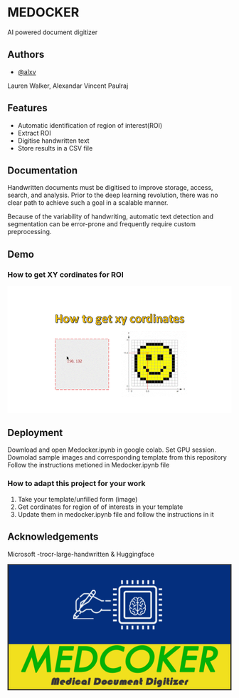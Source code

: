 
#  MEDOCKER

AI powered document digitizer


## Authors

- [@alxv](https://www.github.com/alxv)

Lauren Walker, Alexandar Vincent Paulraj
## Features

- Automatic identification of region of interest(ROI)
- Extract ROI
- Digitise handwritten text
- Store results in a CSV file


## Documentation

Handwritten documents must be digitised to improve storage, access, search, and analysis. Prior to the deep learning revolution, there was no clear path to achieve such a goal in a scalable manner.

Because of the variability of handwriting, automatic text detection and segmentation can be error-prone and frequently require custom preprocessing.


## Demo

### How to get XY cordinates for ROI

![Screenshot](Gif_medoc.gif)
## Deployment

Download and open Medocker.ipynb in google colab.
Set GPU session.
Downolad sample images and corresponding template from this repository
Follow the instructions metioned in Medocker.ipynb file

### How to adapt this project for your work

1. Take your template/unfilled form (image)
2. Get cordinates for region of of interests in your template
3. Update them in medocker.ipynb file and follow the instructions in it
## Acknowledgements

Microsoft -trocr-large-handwritten & Huggingface


![Logo](Medocker_Color_logo.jpg)

